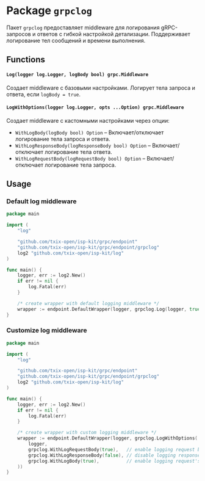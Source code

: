 # Package `grpclog`

Пакет `grpclog` предоставляет middleware для логирования gRPC-запросов и ответов с гибкой настройкой детализации.
Поддерживает логирование тел сообщений и времени выполнения.

## Functions

#### `Log(logger log.Logger, logBody bool) grpc.Middleware`
Создает middleware с базовыми настройками. Логирует тела запроса и ответа, если `logBody = true`.

#### `LogWithOptions(logger log.Logger, opts ...Option) grpc.Middleware`
Создает middleware с кастомными настройками через опции:

- `WithLogBody(logBody bool) Option` – Включает/отключает логирование тела запроса и ответа.
- `WithLogResponseBody(logResponseBody bool) Option` – Включает/отключает логирование тела ответа.
- `WithLogRequestBody(logRequestBody bool) Option` – Включает/отключает логирование тела запроса.

## Usage

### Default log middleware

```go
package main

import (
	"log"

	"github.com/txix-open/isp-kit/grpc/endpoint"
	"github.com/txix-open/isp-kit/grpc/endpoint/grpclog"
	log2 "github.com/txix-open/isp-kit/log"
)

func main() {
	logger, err := log2.New()
	if err != nil {
		log.Fatal(err)
	}

	/* create wrapper with default logging middleware */
	wrapper := endpoint.DefaultWrapper(logger, grpclog.Log(logger, true))
}

```

### Customize log middleware

```go
package main

import (
	"log"

	"github.com/txix-open/isp-kit/grpc/endpoint"
	"github.com/txix-open/isp-kit/grpc/endpoint/grpclog"
	log2 "github.com/txix-open/isp-kit/log"
)

func main() {
	logger, err := log2.New()
	if err != nil {
		log.Fatal(err)
	}

	/* create wrapper with custom logging middleware */
	wrapper := endpoint.DefaultWrapper(logger, grpclog.LogWithOptions(
		logger,
		grpclog.WithLogRequestBody(true),   // enable logging request body
		grpclog.WithLogResponseBody(false), // disable logging response body
		grpclog.WithLogBody(true),          // enable logging request's & response's bodies
	))
}

```